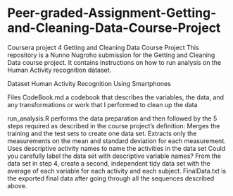 # Peer-graded-Assignment-Getting-and-Cleaning-Data-Course-Project
Coursera project 4
Getting and Cleaning Data Course Project
This repository is a Nunno Nugroho submission for the Getting and Cleaning Data course project. It contains instructions on how to run analysis on the Human Activity recognition dataset.

Dataset
Human Activity Recognition Using Smartphones

Files
CodeBook.md a codebook that describes the variables, the data, and any transformations or work that I performed to clean up the data

run_analysis.R performs the data preparation and then followed by the 5 steps required as described in the course project’s definition:
Merges the training and the test sets to create one data set.
Extracts only the measurements on the mean and standard deviation for each measurement.
Uses descriptive activity names to name the activities in the data set
Could you carefully label the data set with descriptive variable names?
From the data set in step 4, create a second, independent tidy data set with the average of each variable for each activity and each subject.
FinalData.txt is the exported final data after going through all the sequences described above.
